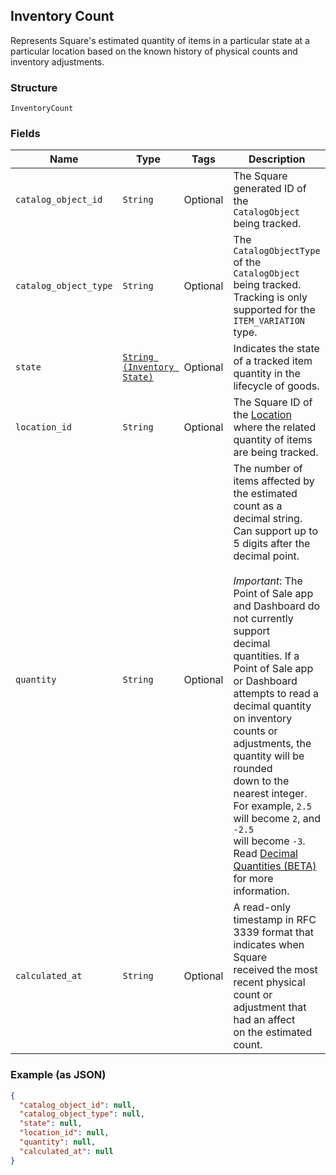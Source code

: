 ## Inventory Count

Represents Square's estimated quantity of items in a particular state at a
particular location based on the known history of physical counts and
inventory adjustments.

### Structure

`InventoryCount`

### Fields

| Name | Type | Tags | Description |
|  --- | --- | --- | --- |
| `catalog_object_id` | `String` | Optional | The Square generated ID of the<br>`CatalogObject` being tracked. |
| `catalog_object_type` | `String` | Optional | The `CatalogObjectType` of the<br>`CatalogObject` being tracked. Tracking is only<br>supported for the `ITEM_VARIATION` type. |
| `state` | [`String (Inventory State)`](/doc/models/inventory-state.md) | Optional | Indicates the state of a tracked item quantity in the lifecycle of goods. |
| `location_id` | `String` | Optional | The Square ID of the [Location](#type-location) where the related<br>quantity of items are being tracked. |
| `quantity` | `String` | Optional | The number of items affected by the estimated count as a decimal string.<br>Can support up to 5 digits after the decimal point.<br><br>_Important_: The Point of Sale app and Dashboard do not currently support<br>decimal quantities. If a Point of Sale app or Dashboard attempts to read a<br>decimal quantity on inventory counts or adjustments, the quantity will be rounded<br>down to the nearest integer. For example, `2.5` will become `2`, and `-2.5`<br>will become `-3`.<br>Read [Decimal Quantities (BETA)](https://developer.squareup.com/docs/docs/inventory-api/what-it-does#decimal-quantities-beta) for more information. |
| `calculated_at` | `String` | Optional | A read-only timestamp in RFC 3339 format that indicates when Square<br>received the most recent physical count or adjustment that had an affect<br>on the estimated count. |

### Example (as JSON)

```json
{
  "catalog_object_id": null,
  "catalog_object_type": null,
  "state": null,
  "location_id": null,
  "quantity": null,
  "calculated_at": null
}
```

